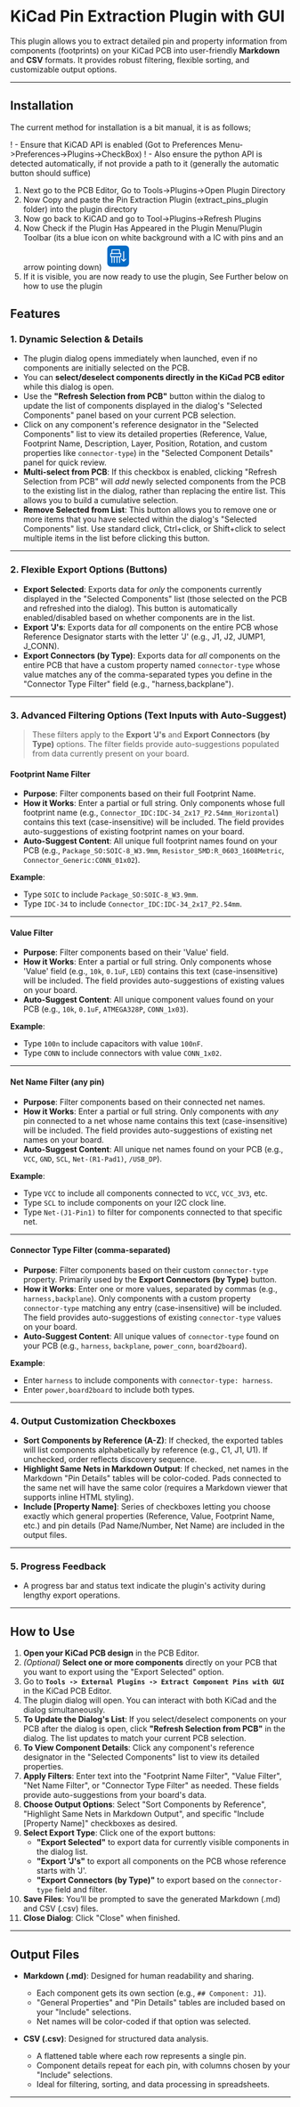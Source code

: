 # KiCad Pin Extraction Plugin with GUI

This plugin allows you to extract detailed pin and property information from components (footprints) on your KiCad PCB into user-friendly **Markdown** and **CSV** formats. It provides robust filtering, flexible sorting, and customizable output options.

---

## Installation

The current method for installation is a bit manual, it is as follows;

! - Ensure that KiCAD API is enabled (Got to Preferences Menu->Preferences->Plugins->CheckBox)
! - Also ensure the python API is detected automatically, if not provide a path to it (generally the automatic button should suffice)

1. Next go to the PCB Editor, Go to Tools->Plugins->Open Plugin Directory
2. Now Copy and paste the Pin Extraction Plugin (extract_pins_plugin folder) into the plugin directory
3. Now go back to KiCAD and go to Tool->Plugins->Refresh Plugins
4. Now Check if the Plugin Has Appeared in the Plugin Menu/Plugin Toolbar (its a blue icon on white background with a IC with pins and an arrow pointing down)
![EPPFAVICON](https://github.com/wayri/KiCAD_Plugins/blob/develop/extract_pins_plugin/epp_favicon.png)
6. If it is visible, you are now ready to use the plugin, See Further below on how to use the plugin


## Features

### 1. Dynamic Selection & Details

- The plugin dialog opens immediately when launched, even if no components are initially selected on the PCB.
- You can **select/deselect components directly in the KiCad PCB editor** while this dialog is open.
- Use the **"Refresh Selection from PCB"** button within the dialog to update the list of components displayed in the dialog's "Selected Components" panel based on your current PCB selection.
- Click on any component's reference designator in the "Selected Components" list to view its detailed properties (Reference, Value, Footprint Name, Description, Layer, Position, Rotation, and custom properties like `connector-type`) in the "Selected Component Details" panel for quick review.
- **Multi-select from PCB**: If this checkbox is enabled, clicking "Refresh Selection from PCB" will *add* newly selected components from the PCB to the existing list in the dialog, rather than replacing the entire list. This allows you to build a cumulative selection.
- **Remove Selected from List**: This button allows you to remove one or more items that you have selected within the dialog's "Selected Components" list. Use standard click, Ctrl+click, or Shift+click to select multiple items in the list before clicking this button.

---

### 2. Flexible Export Options (Buttons)

- **Export Selected**: Exports data for *only* the components currently displayed in the "Selected Components" list (those selected on the PCB and refreshed into the dialog). This button is automatically enabled/disabled based on whether components are in the list.
- **Export 'J's**: Exports data for *all* components on the entire PCB whose Reference Designator starts with the letter 'J' (e.g., J1, J2, JUMP1, J_CONN).
- **Export Connectors (by Type)**: Exports data for *all* components on the entire PCB that have a custom property named `connector-type` whose value matches any of the comma-separated types you define in the "Connector Type Filter" field (e.g., "harness,backplane").

---

### 3. Advanced Filtering Options (Text Inputs with Auto-Suggest)

> These filters apply to the **Export 'J's** and **Export Connectors (by Type)** options. The filter fields provide auto-suggestions populated from data currently present on your board.

#### Footprint Name Filter

- **Purpose**: Filter components based on their full Footprint Name.
- **How it Works**: Enter a partial or full string. Only components whose full footprint name (e.g., `Connector_IDC:IDC-34_2x17_P2.54mm_Horizontal`) contains this text (case-insensitive) will be included. The field provides auto-suggestions of existing footprint names on your board.
- **Auto-Suggest Content**: All unique full footprint names found on your PCB (e.g., `Package_SO:SOIC-8_W3.9mm`, `Resistor_SMD:R_0603_1608Metric`, `Connector_Generic:CONN_01x02`).

**Example**:
- Type `SOIC` to include `Package_SO:SOIC-8_W3.9mm`.
- Type `IDC-34` to include `Connector_IDC:IDC-34_2x17_P2.54mm`.

---

#### Value Filter

- **Purpose**: Filter components based on their 'Value' field.
- **How it Works**: Enter a partial or full string. Only components whose 'Value' field (e.g., `10k`, `0.1uF`, `LED`) contains this text (case-insensitive) will be included. The field provides auto-suggestions of existing values on your board.
- **Auto-Suggest Content**: All unique component values found on your PCB (e.g., `10k`, `0.1uF`, `ATMEGA328P`, `CONN_1x03`).

**Example**:
- Type `100n` to include capacitors with value `100nF`.
- Type `CONN` to include connectors with value `CONN_1x02`.

---

#### Net Name Filter (any pin)

- **Purpose**: Filter components based on their connected net names.
- **How it Works**: Enter a partial or full string. Only components with *any* pin connected to a net whose name contains this text (case-insensitive) will be included. The field provides auto-suggestions of existing net names on your board.
- **Auto-Suggest Content**: All unique net names found on your PCB (e.g., `VCC`, `GND`, `SCL`, `Net-(R1-Pad1)`, `/USB_DP`).

**Example**:
- Type `VCC` to include all components connected to `VCC`, `VCC_3V3`, etc.
- Type `SCL` to include components on your I2C clock line.
- Type `Net-(J1-Pin1)` to filter for components connected to that specific net.

---

#### Connector Type Filter (comma-separated)

- **Purpose**: Filter components based on their custom `connector-type` property. Primarily used by the **Export Connectors (by Type)** button.
- **How it Works**: Enter one or more values, separated by commas (e.g., `harness,backplane`). Only components with a custom property `connector-type` matching any entry (case-insensitive) will be included. The field provides auto-suggestions of existing `connector-type` values on your board.
- **Auto-Suggest Content**: All unique values of `connector-type` found on your PCB (e.g., `harness`, `backplane`, `power_conn`, `board2board`).

**Example**:
- Enter `harness` to include components with `connector-type: harness`.
- Enter `power,board2board` to include both types.

---

### 4. Output Customization Checkboxes

- **Sort Components by Reference (A-Z)**: If checked, the exported tables will list components alphabetically by reference (e.g., C1, J1, U1). If unchecked, order reflects discovery sequence.
- **Highlight Same Nets in Markdown Output**: If checked, net names in the Markdown "Pin Details" tables will be color-coded. Pads connected to the same net will have the same color (requires a Markdown viewer that supports inline HTML styling).
- **Include [Property Name]**: Series of checkboxes letting you choose exactly which general properties (Reference, Value, Footprint Name, etc.) and pin details (Pad Name/Number, Net Name) are included in the output files.

---

### 5. Progress Feedback

- A progress bar and status text indicate the plugin's activity during lengthy export operations.

---

## How to Use

1. **Open your KiCad PCB design** in the PCB Editor.
2. *(Optional)* **Select one or more components** directly on your PCB that you want to export using the "Export Selected" option.
3. Go to **`Tools -> External Plugins -> Extract Component Pins with GUI`** in the KiCad PCB Editor.
4. The plugin dialog will open. You can interact with both KiCad and the dialog simultaneously.
5. **To Update the Dialog's List**: If you select/deselect components on your PCB after the dialog is open, click **"Refresh Selection from PCB"** in the dialog. The list updates to match your current PCB selection.
6. **To View Component Details**: Click any component's reference designator in the "Selected Components" list to view its detailed properties.
7. **Apply Filters**: Enter text into the "Footprint Name Filter", "Value Filter", "Net Name Filter", or "Connector Type Filter" as needed. These fields provide auto-suggestions from your board's data.
8. **Choose Output Options**: Select "Sort Components by Reference", "Highlight Same Nets in Markdown Output", and specific "Include [Property Name]" checkboxes as desired.
9. **Select Export Type**: Click one of the export buttons:
   - **"Export Selected"** to export data for currently visible components in the dialog list.
   - **"Export 'J's"** to export all components on the PCB whose reference starts with 'J'.
   - **"Export Connectors (by Type)"** to export based on the `connector-type` field and filter.
10. **Save Files**: You’ll be prompted to save the generated Markdown (.md) and CSV (.csv) files.
11. **Close Dialog**: Click "Close" when finished.

---

## Output Files

- **Markdown (.md)**: Designed for human readability and sharing.
  - Each component gets its own section (e.g., `## Component: J1`).
  - "General Properties" and "Pin Details" tables are included based on your "Include" selections.
  - Net names will be color-coded if that option was selected.

- **CSV (.csv)**: Designed for structured data analysis.
  - A flattened table where each row represents a single pin.
  - Component details repeat for each pin, with columns chosen by your "Include" selections.
  - Ideal for filtering, sorting, and data processing in spreadsheets.

---
